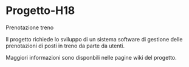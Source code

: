 # Progetto-H18
Prenotazione treno

Il progetto richiede lo sviluppo di un sistema software  di gestione delle prenotazioni di posti in treno
da parte da utenti.

Maggiori informazioni sono disponbili nelle pagine wiki del progetto.

